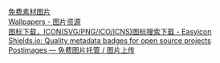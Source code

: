 
[免费素材图片](https://www.pexels.com/zh-cn/)\
[Wallpapers - 图片资源](https://unsplash.dogedoge.com/t/wallpapers)\
[图标下载，ICON(SVG/PNG/ICO/ICNS)图标搜索下载 - Easyicon](https://www.easyicon.cc/)\
[Shields.io: Quality metadata badges for open source projects](https://shields.io/)\
[Postimages — 免费图片托管 / 图片上传](https://postimages.org/)